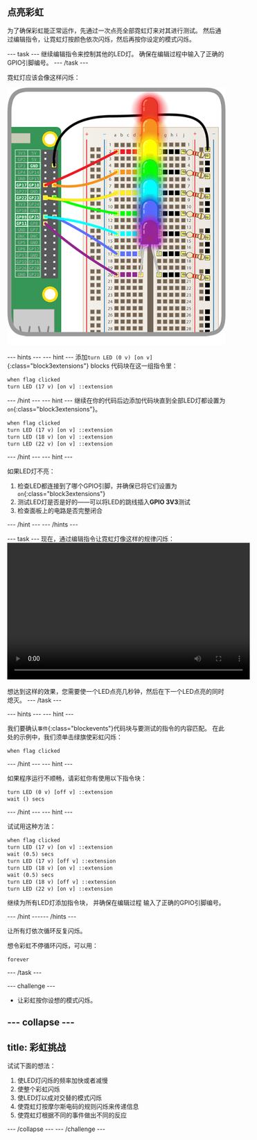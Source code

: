## 点亮彩虹

为了确保彩虹能正常运作，先通过一次点亮全部霓虹灯来对其进行测试。 然后通过编辑指令，让霓虹灯按颜色依次闪烁，然后再按你设定的模式闪烁。

--- task --- 继续编辑指令来控制其他的LED灯。 确保在编辑过程中输入了正确的GPIO引脚编号。 --- /task ---

霓虹灯应该会像这样闪烁：

![点亮彩虹](images/rainbowlit.png)

--- hints ---
 --- hint --- 添加`turn LED (0 v) [on v]`{:class="block3extensions"} blocks 代码块在这一组指令里：

```blocks3
when flag clicked
turn LED (17 v) [on v] ::extension
```

--- /hint --- --- hint --- 继续在你的代码后边添加代码块直到全部LED灯都设置为`on`{:class="block3extensions"}。

```blocks3
when flag clicked
turn LED (17 v) [on v] ::extension
turn LED (18 v) [on v] ::extension
turn LED (22 v) [on v] ::extension
```

--- /hint --- --- hint ---

如果LED灯不亮：

1) 检查LED都连接到了哪个GPIO引脚，并确保已将它们设置为`on`{:class="block3extensions"} 
2) 测试LED灯是否是好的——可以将LED的跳线插入**GPIO 3V3**测试 
3) 检查面板上的电路是否完整闭合

--- /hint --- --- /hints ---

--- task --- 现在，通过编辑指令让霓虹灯像这样的规律闪烁：
<video width="560" height="315" controls> <source src="resources/Scratch-GPIO-Pathways-5.mp4" type="video/mp4"> 如果您的浏览器不支持WebM视频，请尝试使用FireFox或Chrome。 </video> 

想达到这样的效果，您需要使一个LED点亮几秒钟，然后在下一个LED点亮的同时熄灭。 --- /task ---

--- hints ---
 --- hint ---

我们要确认`事件`{:class="blockevents"}代码块与要测试的指令的内容匹配。 在此处的示例中，我们须单击绿旗使彩虹闪烁：

```blocks3
when flag clicked
```

--- /hint --- --- hint ---

如果程序运行不顺畅，请彩虹你有使用以下指令块：

```blocks3
turn LED (0 v) [off v] ::extension
wait () secs
```

--- /hint --- --- hint ---

试试用这种方法：

```blocks3
when flag clicked
turn LED (17 v) [on v] ::extension
wait (0.5) secs
turn LED (17 v) [off v] ::extension
turn LED (18 v) [on v] ::extension
wait (0.5) secs
turn LED (18 v) [off v] ::extension
turn LED (22 v) [on v] ::extension
```

继续为所有LED灯添加指令块， 并确保在编辑过程 输入了正确的GPIO引脚编号。

--- /hint ------ /hints ---

让所有灯依次循环反复闪烁。

想令彩虹不停循环闪烁，可以用：

```blocks3
forever
```

--- /task ---

--- challenge ---

+ 让彩虹按你设想的模式闪烁。

--- collapse ---
---
title: 彩虹挑战
---

试试下面的想法：

1) 使LED灯闪烁的频率加快或者减慢 
2) 使整个彩虹闪烁 
3) 使LED灯以成对交替的模式闪烁 
4) 使霓虹灯按摩尔斯电码的规则闪烁来传递信息 
5) 使霓虹灯根据不同的事件做出不同的反应

--- /collapse --- --- /challenge ---